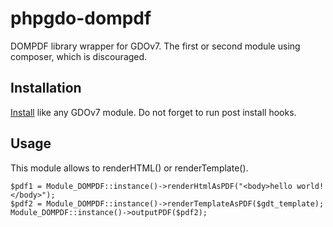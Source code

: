 # phpgdo-dompdf

DOMPDF library wrapper for GDOv7.
The first or second module using composer, which is discouraged.

## Installation

[Install](https://github.com/gizmore/phpgdo/blob/main/DOCS/GDO7_INSTALLATION.md) like any GDOv7 module.
Do not forget to run post install hooks.


## Usage

This module allows to renderHTML() or renderTemplate().

    $pdf1 = Module_DOMPDF::instance()->renderHtmlAsPDF("<body>hello world!</body>");
    $pdf2 = Module_DOMPDF::instance()->renderTemplateAsPDF($gdt_template);
    Module_DOMPDF::instance()->outputPDF($pdf2);
